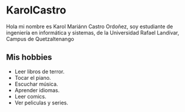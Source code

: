 # KarolCastro
 Hola mi nombre es Karol Mariánn Castro Ordoñez, soy estudiante de ingeniería en informática y sistemas, de la Universidad Rafael Landívar, Campus de Quetzaltenango

## Mis hobbies
* Leer libros de terror.
* Tocar el piano.
* Escuchar música.
* Aprender idiomas.
* Leer comics.
* Ver peliculas y series.